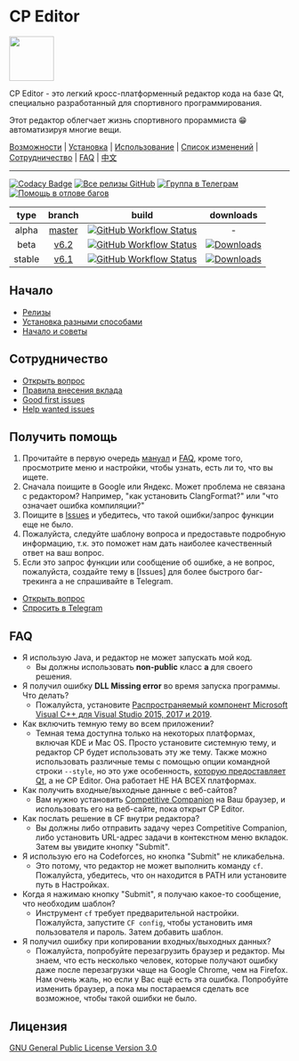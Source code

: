 # CP Editor

<img src=assets/icon.ico height="80" width="80">

CP Editor - это легкий кросс-платформенный редактор кода на базе Qt, специально разработанный для спортивного программирования.

Этот редактор облегчает жизнь спортивного прораммиста :grin: автоматизируя многие вещи.

[Возможности](https://cpeditor.github.io/) | [Установка](doc/INSTALL_ru-RU.md) | [Использование](doc/MANUAL_ru-RU.md) | [Список изменений](doc/CHANGELOG.md) | [Сотрудничество](CONTRIBUTING_ru-RU.md) | [FAQ](#faq) | [中文](README_zh-CN.md)

---

[![Codacy Badge](https://api.codacy.com/project/badge/Grade/ce0f297f31f74485b0d340949d08d605)](https://www.codacy.com/gh/cpeditor/cpeditor)
[![Все релизы GitHub](https://img.shields.io/github/downloads/cpeditor/cpeditor/total?label=downloads%40all)](https://github.com/cpeditor/cpeditor/releases)
[![Группа в Телеграм](https://img.shields.io/badge/join-telegram%20chat-success)](https://t.me/cpeditor)
[![Помощь в отлове багов](https://img.shields.io/github/issues/cpeditor/cpeditor/help%20wanted)](https://github.com/cpeditor/cpeditor/issues?q=is%3Aissue+is%3Aopen+label%3A%22help+wanted%22)

|  type  |                           branch                           |                                                                                                       build                                                                                                        |                                                                   downloads                                                                    |
| :----: | :--------------------------------------------------------: | :----------------------------------------------------------------------------------------------------------------------------------------------------------------------------------------------------------------: | :--------------------------------------------------------------------------------------------------------------------------------------------: |
| alpha  | [master](https://github.com/cpeditor/cpeditor/tree/master) | [![GitHub Workflow Status](https://github.com/cpeditor/cpeditor/workflows/CI:%20Build%20Test/badge.svg?branch=master&event=push)](https://github.com/cpeditor/cpeditor/actions?query=event%3Apush+branch%3Amaster) |                                                                       -                                                                        |
|  beta  |   [v6.2](https://github.com/cpeditor/cpeditor/tree/v6.2)   |   [![GitHub Workflow Status](https://github.com/cpeditor/cpeditor/workflows/CI:%20Build%20Test/badge.svg?branch=v6.2&event=push)](https://github.com/cpeditor/cpeditor/actions?query=event%3Apush+branch%3Av6.2)   | [![Downloads](https://img.shields.io/github/downloads/cpeditor/cpeditor/6.2.2/total)](https://github.com/cpeditor/cpeditor/releases/tag/6.2.2) |
| stable |   [v6.1](https://github.com/cpeditor/cpeditor/tree/v6.1)   |   [![GitHub Workflow Status](https://github.com/cpeditor/cpeditor/workflows/CI:%20Build%20Test/badge.svg?branch=v6.1&event=push)](https://github.com/cpeditor/cpeditor/actions?query=event%3Apush+branch%3Av6.1)   | [![Downloads](https://img.shields.io/github/downloads/cpeditor/cpeditor/6.1.4/total)](https://github.com/cpeditor/cpeditor/releases/tag/6.1.4) |

## Начало

- [Релизы](https://github.com/cpeditor/cpeditor/releases)
- [Установка разными способами](doc/INSTALL_ru-RU.md)
- [Начало и советы](doc/MANUAL_ru-RU.md)

## Сотрудничество

- [Открыть вопрос](https://github.com/cpeditor/cpeditor/issues/new/choose)
- [Правила внесения вклада](CONTRIBUTING_ru-RU.md)
- [Good first issues](https://github.com/cpeditor/cpeditor/issues?q=is%3Aissue+is%3Aopen+label%3A%22good+first+issue%22)
- [Help wanted issues](https://github.com/cpeditor/cpeditor/issues?q=is%3Aissue+is%3Aopen+label%3A%22help+wanted%22)

## Получить помощь

1. Прочитайте в первую очередь [мануал](doc/MANUAL_ru-RU.md) и [FAQ](#faq), кроме того, просмотрите меню и настройки, чтобы узнать, есть ли то, что вы ищете.
2. Сначала поищите в Google или Яндекс. Может проблема не связана с редактором? Например, "как установить ClangFormat?" или "что означает ошибка компиляции?"
3. Поищите в [Issues](https://github.com/cpeditor/cpeditor/issues) и убедитесь, что такой ошибки/запрос функции еще не было.
4. Пожалуйста, следуйте шаблону вопроса и предоставьте подробную информацию, т.к. это поможет нам дать наиболее качественный ответ на ваш вопрос.
5. Если это запрос функции или сообщение об ошибке, а не вопрос, пожалуйста, создайте тему в [Issues] для более быстрого баг-трекинга а не спрашивайте в Telegram.

- [Открыть вопрос](https://github.com/cpeditor/cpeditor/issues/new/choose)
- [Спросить в Telegram](https://t.me/cpeditor)

## FAQ

- Я использую Java, и редактор не может запускать мой код.
   - Вы должны использовать **non-public** класс **а** для своего решения.
- Я получил ошибку **DLL Missing error** во время запуска программы. Что делать?
   - Пожалуйста, установите [Распространяемый компонент Microsoft Visual C++ для Visual Studio 2015, 2017 и 2019](https://support.microsoft.com/ru-ru/help/2977003/the-latest-supported-visual-c-downloads).
- Как включить темную тему во всем приложении?
   - Темная тема доступна только на некоторых платформах, включая KDE и Mac OS. Просто установите системную тему, и редактор CP будет использовать эту же тему. Также можно использовать различные темы с помощью опции командной строки `--style`, но это уже особенность, [которую предоставляет Qt](https://doc.qt.io/qt-5/qstyle.html#details), а не CP Editor. Она работает НЕ НА ВСЕХ платформах.
- Как получить входные/выходные данные с веб-сайтов?
   - Вам нужно установить [Competitive Companion](https://github.com/jmerle/competitive-companion) на Ваш браузер, и использовать его на веб-сайте, пока открыт CP Editor.
- Как послать решение в CF внутри редактора?
   - Вы должны либо отправить задачу через Competitive Companion, либо установить URL-адрес задачи в контекстном меню вкладок. Затем вы увидите кнопку "Submit".
- Я использую его на Codeforces, но кнопка "Submit" не кликабельна.
   - Это потому, что редактор не может выполнить команду `cf`. Пожалуйста, убедитесь, что он находится в PATH или установите путь в Настройках.
- Когда я нажимаю кнопку "Submit", я получаю какое-то сообщение, что необходим шаблон?
   - Инструмент `cf` требует предварительной настройки. Пожалуйста, запустите `CF config`, чтобы установить имя пользователя и пароль. Затем добавить шаблон.
- Я получил ошибку при копировании входных/выходных данных?
   - Пожалуйста, попробуйте перезагрузить браузер и редактор. Мы знаем, что есть несколько человек, которые получают ошибку даже после перезагрузки чаще на Google Chrome, чем на Firefox. Нам очень жаль, но если у Вас ещё есть эта ошибка. Попробуйте изменить браузер, а пока мы постараемся сделать все возможное, чтобы такой ошибки не было.

Лицензия
----

[GNU General Public License Version 3.0](https://github.com/cpeditor/cpeditor/blob/master/LICENSE)
